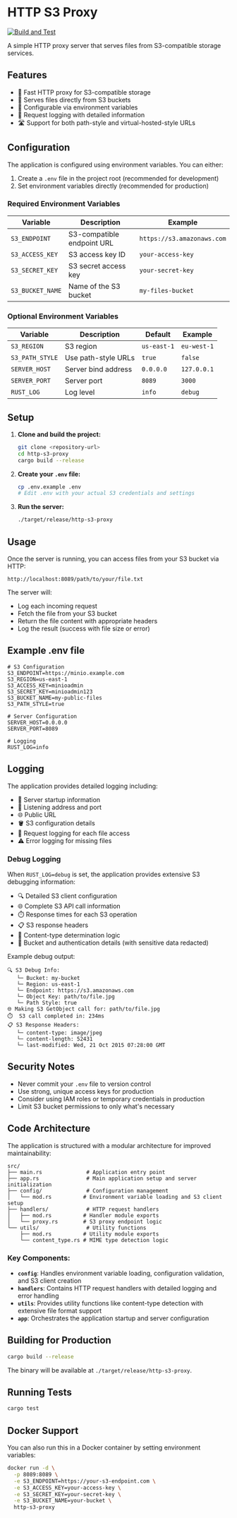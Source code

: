 # HTTP S3 Proxy

[![Build and Test](https://github.com/riyuatarashi/http-s3-proxy/actions/workflows/rust.yml/badge.svg)](https://github.com/riyuatarashi/http-s3-proxy/actions/workflows/rust.yml/badge.svg)


A simple HTTP proxy server that serves files from S3-compatible storage services.

## Features

- 🚀 Fast HTTP proxy for S3-compatible storage
- 📁 Serves files directly from S3 buckets
- 🔧 Configurable via environment variables
- 📝 Request logging with detailed information
- 🛣️ Support for both path-style and virtual-hosted-style URLs

## Configuration

The application is configured using environment variables. You can either:

1. Create a `.env` file in the project root (recommended for development)
2. Set environment variables directly (recommended for production)

### Required Environment Variables

| Variable | Description | Example |
|----------|-------------|---------|
| `S3_ENDPOINT` | S3-compatible endpoint URL | `https://s3.amazonaws.com` |
| `S3_ACCESS_KEY` | S3 access key ID | `your-access-key` |
| `S3_SECRET_KEY` | S3 secret access key | `your-secret-key` |
| `S3_BUCKET_NAME` | Name of the S3 bucket | `my-files-bucket` |

### Optional Environment Variables

| Variable | Description | Default | Example |
|----------|-------------|---------|---------|
| `S3_REGION` | S3 region | `us-east-1` | `eu-west-1` |
| `S3_PATH_STYLE` | Use path-style URLs | `true` | `false` |
| `SERVER_HOST` | Server bind address | `0.0.0.0` | `127.0.0.1` |
| `SERVER_PORT` | Server port | `8089` | `3000` |
| `RUST_LOG` | Log level | `info` | `debug` |

## Setup

1. **Clone and build the project:**
   ```bash
   git clone <repository-url>
   cd http-s3-proxy
   cargo build --release
   ```

2. **Create your `.env` file:**
   ```bash
   cp .env.example .env
   # Edit .env with your actual S3 credentials and settings
   ```

3. **Run the server:**
   ```bash
   ./target/release/http-s3-proxy
   ```

## Usage

Once the server is running, you can access files from your S3 bucket via HTTP:

```
http://localhost:8089/path/to/your/file.txt
```

The server will:
- Log each incoming request
- Fetch the file from your S3 bucket
- Return the file content with appropriate headers
- Log the result (success with file size or error)

## Example .env file

```env
# S3 Configuration
S3_ENDPOINT=https://minio.example.com
S3_REGION=us-east-1
S3_ACCESS_KEY=minioadmin
S3_SECRET_KEY=minioadmin123
S3_BUCKET_NAME=my-public-files
S3_PATH_STYLE=true

# Server Configuration
SERVER_HOST=0.0.0.0
SERVER_PORT=8089

# Logging
RUST_LOG=info
```

## Logging

The application provides detailed logging including:

- 🚀 Server startup information
- 📡 Listening address and port
- 🌐 Public URL
- 🪣 S3 configuration details
- 📝 Request logging for each file access
- ⚠️ Error logging for missing files

### Debug Logging

When `RUST_LOG=debug` is set, the application provides extensive S3 debugging information:

- 🔍 Detailed S3 client configuration
- 🌐 Complete S3 API call information
- ⏱️ Response times for each S3 operation
- 📋 S3 response headers
- 📄 Content-type determination logic
- 🔧 Bucket and authentication details (with sensitive data redacted)

Example debug output:
```
🔍 S3 Debug Info:
   └─ Bucket: my-bucket
   └─ Region: us-east-1
   └─ Endpoint: https://s3.amazonaws.com
   └─ Object Key: path/to/file.jpg
   └─ Path Style: true
🌐 Making S3 GetObject call for: path/to/file.jpg
⏱️  S3 call completed in: 234ms
📋 S3 Response Headers:
   └─ content-type: image/jpeg
   └─ content-length: 52431
   └─ last-modified: Wed, 21 Oct 2015 07:28:00 GMT
```

## Security Notes

- Never commit your `.env` file to version control
- Use strong, unique access keys for production
- Consider using IAM roles or temporary credentials in production
- Limit S3 bucket permissions to only what's necessary

## Code Architecture

The application is structured with a modular architecture for improved maintainability:

```
src/
├── main.rs              # Application entry point
├── app.rs               # Main application setup and server initialization  
├── config/              # Configuration management
│   └── mod.rs          # Environment variable loading and S3 client setup
├── handlers/            # HTTP request handlers
│   ├── mod.rs          # Handler module exports
│   └── proxy.rs        # S3 proxy endpoint logic
└── utils/               # Utility functions
    ├── mod.rs          # Utility module exports
    └── content_type.rs # MIME type detection logic
```

### Key Components:

- **`config`**: Handles environment variable loading, configuration validation, and S3 client creation
- **`handlers`**: Contains HTTP request handlers with detailed logging and error handling
- **`utils`**: Provides utility functions like content-type detection with extensive file format support
- **`app`**: Orchestrates the application startup and server configuration

## Building for Production

```bash
cargo build --release
```

The binary will be available at `./target/release/http-s3-proxy`.

## Running Tests

```bash
cargo test
```

## Docker Support

You can also run this in a Docker container by setting environment variables:

```bash
docker run -d \
  -p 8089:8089 \
  -e S3_ENDPOINT=https://your-s3-endpoint.com \
  -e S3_ACCESS_KEY=your-access-key \
  -e S3_SECRET_KEY=your-secret-key \
  -e S3_BUCKET_NAME=your-bucket \
  http-s3-proxy
```
